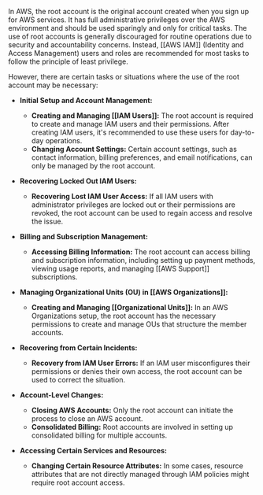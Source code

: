 In AWS, the root account is the original account created when you sign up for AWS services. It has full administrative privileges over the AWS environment and should be used sparingly and only for critical tasks. The use of root accounts is generally discouraged for routine operations due to security and accountability concerns. Instead, [[AWS IAM]] (Identity and Access Management) users and roles are recommended for most tasks to follow the principle of least privilege.

However, there are certain tasks or situations where the use of the root account may be necessary:

- **Initial Setup and Account Management:**
    - **Creating and Managing [[IAM Users]]:** The root account is required to create and manage IAM users and their permissions. After creating IAM users, it's recommended to use these users for day-to-day operations.
    - **Changing Account Settings:** Certain account settings, such as contact information, billing preferences, and email notifications, can only be managed by the root account.

- **Recovering Locked Out IAM Users:**
    - **Recovering Lost IAM User Access:** If all IAM users with administrator privileges are locked out or their permissions are revoked, the root account can be used to regain access and resolve the issue.

- **Billing and Subscription Management:**
    - **Accessing Billing Information:** The root account can access billing and subscription information, including setting up payment methods, viewing usage reports, and managing [[AWS Support]] subscriptions.

- **Managing Organizational Units (OU) in [[AWS Organizations]]:**
    - **Creating and Managing [[Organizational Units]]:** In an AWS Organizations setup, the root account has the necessary permissions to create and manage OUs that structure the member accounts.

- **Recovering from Certain Incidents:**
    - **Recovery from IAM User Errors:** If an IAM user misconfigures their permissions or denies their own access, the root account can be used to correct the situation.

-  **Account-Level Changes:**
    - **Closing AWS Accounts:** Only the root account can initiate the process to close an AWS account.
    - **Consolidated Billing:** Root accounts are involved in setting up consolidated billing for multiple accounts.

- **Accessing Certain Services and Resources:**
    - **Changing Certain Resource Attributes:** In some cases, resource attributes that are not directly managed through IAM policies might require root account access.